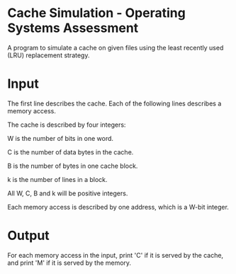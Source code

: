 # Cache Simulation - Operating Systems Assessment
A program to simulate a cache on given files using the least recently used (LRU) replacement strategy.

# Input
The first line describes the cache. Each of the following lines describes a memory access.

The cache is described by four integers:

W is the number of bits in one word. 

C is the number of data bytes in the cache. 

B is the number of bytes in one cache block.

k is the number of lines in a block. 

All W, C, B and k will be positive integers. 

Each memory access is described by one address, which is a W-bit integer.

# Output
For each memory access in the input, print 'C' if it is served by the cache, and print 'M' if it is served by the memory.
